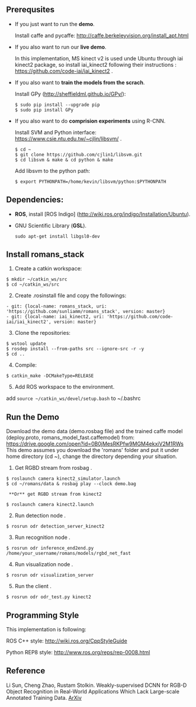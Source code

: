 ## Prerequsites

- If you just want to run the **demo**.

  Install caffe and pycaffe: http://caffe.berkeleyvision.org/install_apt.html

- If you also want to run our **live demo**.

  In this implementation, MS kinect v2 is used unde Ubuntu through iai kinect2 package, so install iai_kinect2 following their instructions : https://github.com/code-iai/iai_kinect2 .

- If you also want to **train the models from the scrach**.

  Install GPy (http://sheffieldml.github.io/GPy/): 
  ```
  $ sudo pip install --upgrade pip
  $ sudo pip install GPy
  ```

- If you also want to do **comprision experiments** using R-CNN.

  Install SVM and Python interface: https://www.csie.ntu.edu.tw/~cjlin/libsvm/ .
  ```
  $ cd ~
  $ git clone https://github.com/cjlin1/libsvm.git
  $ cd libsvm & make & cd python & make
  ```
  Add libsvm to the python path:
  ```
  $ export PYTHONPATH=/home/kevin/libsvm/python:$PYTHONPATH
  ```

## Dependencies:

- **ROS**, install [ROS Indigo] (http://wiki.ros.org/indigo/Installation/Ubuntu).

- GNU Scientific Library (**GSL**).
  ```
  sudo apt-get install libgsl0-dev
  ```

## Install romans_stack
1. Create a catkin workspace:
  ```
  $ mkdir ~/catkin_ws/src
  $ cd ~/catkin_ws/src
  ```

2. Create .rosinstall file and copy the followings:
  ```
  - git: {local-name: romans_stack, uri: 'https://github.com/sunliamm/romans_stack', version: master}
  - git: {local-name: iai_kinect2, uri: 'https://github.com/code-iai/iai_kinect2', version: master}
  ```
3. Clone the repositories:
  ```
  $ wstool update
  $ rosdep install --from-paths src --ignore-src -r -y
  $ cd ..
  ```
4. Compile:
  ```
  $ catkin_make -DCMakeType=RELEASE
  ```
5. Add ROS workspace to the environment.

  add `source ~/catkin_ws/devel/setup.bash` to ~/.bashrc

## Run the Demo
Download the demo data (demo.rosbag file) and the trained caffe model (deploy.proto, romans_model_fast.caffemodel) from: https://drive.google.com/open?id=0B0jMesRKPfw9MGM4ekxiV2M1RWs
This demo assumes you download the 'romans' folder and put it under home directory (cd ~), change the directory depending your situation.

1. Get RGBD stream from rosbag .
  ```
  $ roslaunch camera kinect2_simulator.launch
  $ cd ~/romans/data & rosbag play --clock demo.bag
  ```

     **Or** get RGBD stream from kinect2
  ```
  $ roslaunch camera kinect2.launch
  ```

2. Run detection node .
  ```
  $ rosrun odr detection_server_kinect2
  ```

3. Run recognition node .
  ```
  $ rosrun odr inference_end2end.py /home/your_username/romans/models/rgbd_net_fast
  ```

4. Run visualization node .
  ```
  $ rosrun odr visualization_server
  ```

5. Run the client .
  ```
  $ rosrun odr odr_test.py kinect2
  ```

## Programming Style

This implementation is following:

ROS C++ style: http://wiki.ros.org/CppStyleGuide

Python REP8 style: http://www.ros.org/reps/rep-0008.html

## Reference
Li Sun, Cheng Zhao, Rustam Stolkin. Weakly-supervised DCNN for RGB-D Object Recognition in Real-World Applications Which Lack Large-scale Annotated Training Data. [ArXiv](https://arxiv.org/abs/1703.06370)
